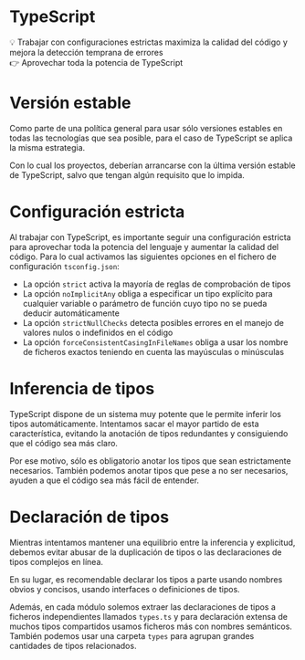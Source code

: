 # TypeScript

<aside>
💡 Trabajar con configuraciones estrictas maximiza la calidad del código y mejora la detección temprana de errores

</aside>

<aside>
👉 Aprovechar toda la potencia de TypeScript

</aside>

# Versión estable

Como parte de una política general para usar sólo versiones estables en todas las tecnologías que sea posible, para el caso de TypeScript se aplica la misma estrategia.

Con lo cual los proyectos, deberían arrancarse con la última versión estable de TypeScript, salvo que tengan algún requisito que lo impida.

# Configuración estricta

Al trabajar con TypeScript, es importante seguir una configuración estricta para aprovechar toda la potencia del lenguaje y aumentar la calidad del código. Para lo cual activamos las siguientes opciones en el fichero de configuración `tsconfig.json`:

- La opción `strict` activa la mayoría de reglas de comprobación de tipos
- La opción `noImplicitAny` obliga a especificar un tipo explícito para cualquier variable o parámetro de función cuyo tipo no se pueda deducir automáticamente
- La opción `strictNullChecks`  detecta posibles errores en el manejo de valores nulos o indefinidos en el código
- La opción `forceConsistentCasingInFileNames` obliga a usar los nombre de ficheros exactos teniendo en cuenta las mayúsculas o minúsculas

# Inferencia de tipos

TypeScript dispone de un sistema muy potente que le permite inferir los tipos automáticamente. Intentamos sacar el mayor partido de esta característica, evitando la anotación de tipos redundantes y consiguiendo que el código sea más claro.

Por ese motivo, sólo es obligatorio anotar los tipos que sean estrictamente necesarios. También podemos anotar tipos que pese a no ser necesarios, ayuden a que el código sea más fácil de entender.

# Declaración de tipos

Mientras intentamos mantener una equilibrio entre la inferencia y explicitud, debemos evitar abusar de la duplicación de tipos o las declaraciones de tipos complejos en línea.

En su lugar, es recomendable declarar los tipos a parte usando nombres obvios y concisos, usando interfaces o definiciones de tipos.

Además, en cada módulo solemos extraer las declaraciones de tipos a ficheros independientes llamados `types.ts` y para declaración extensa de muchos tipos compartidos usamos ficheros más con nombres semánticos. También podemos usar una carpeta `types` para agrupan grandes cantidades de tipos relacionados.